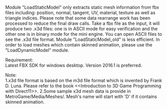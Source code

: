 Module "LoadStaticModel" only extracts static mesh information from fbx files including: position, normal, tangent, UV, material, texture as well as triangle indices. Please note that some data rearrange work has been processed to reduce the final draw calls. Take a fbx file as the input, it will produce two .x3d files: one is in ASCII mode for easy verification and the other one is in binary mode for the mini engine. You can open ASCII files to see the .x3d file format. Module "LoadStaticModel_old" is less efficient. In order to load meshes which contain skinned animation, please use the "LoadDynamicModel" module.  

Requirement:  
Latest FBX SDK for windows desktop. Version 2016.1 is preferred.  

Note:  
1.x3d file format is based on the m3d file format which is invented by Frank D. Luna. Please refer to the book <<Introduction to 3D Game Programming with Direct11>>. 
2.Some sample x3d mesh data is provide in MetroGame/Media/Meshes/. Mesh's name will start with 'D' if it contains skinned animation.